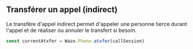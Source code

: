 ## Transférer un appel (indirect)

Le transfère d'appel indirect permet d'appeler une personne tierce durant l'appel et de réaliser ou annuler le transfert si besoin.

```js
const currentAtxfer = Wazo.Phone.atxfer(callSession)
```
